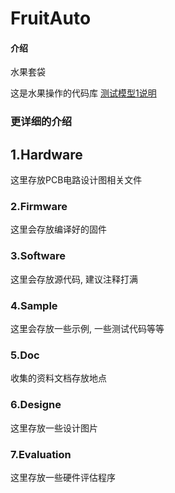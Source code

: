 # FruitAuto

#### 介绍
水果套袋

这是水果操作的代码库
[测试模型1说明](https://github.com/KJook/FruitAuto/blob/main/5.Docs/README.md)
### 更详细的介绍
## 1.Hardware
这里存放PCB电路设计图相关文件

### 2.Firmware
这里会存放编译好的固件

### 3.Software
这里会存放源代码, 建议注释打满

### 4.Sample
这里会存放一些示例, 一些测试代码等等

### 5.Doc
收集的资料文档存放地点

### 6.Designe
这里存放一些设计图片

### 7.Evaluation
这里存放一些硬件评估程序

